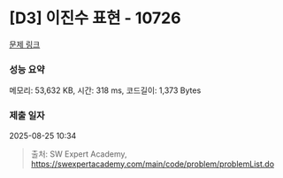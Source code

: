 # [D3] 이진수 표현 - 10726 

[문제 링크](https://swexpertacademy.com/main/code/problem/problemDetail.do?contestProbId=AXRSXf_a9qsDFAXS) 

### 성능 요약

메모리: 53,632 KB, 시간: 318 ms, 코드길이: 1,373 Bytes

### 제출 일자

2025-08-25 10:34



> 출처: SW Expert Academy, https://swexpertacademy.com/main/code/problem/problemList.do